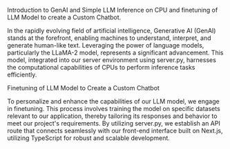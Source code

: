 Introduction to GenAI and Simple LLM Inference on CPU and finetuning of LLM Model to create a Custom Chatbot. 

In the rapidly evolving field of artificial intelligence, Generative AI (GenAI) stands at the forefront, enabling machines to understand, interpret, and generate human-like text. Leveraging the power of language models, particularly the LLaMA-2 model, represents a significant advancement. This model, integrated into our server environment using server.py, harnesses the computational capabilities of CPUs to perform inference tasks efficiently.

Finetuning of LLM Model to Create a Custom Chatbot

To personalize and enhance the capabilities of our LLM model, we engage in finetuning. This process involves training the model on specific datasets relevant to our application, thereby tailoring its responses and behavior to meet our project's requirements. By utilizing server.py, we establish an API route that connects seamlessly with our front-end interface built on Next.js, utilizing TypeScript for robust and scalable development.
